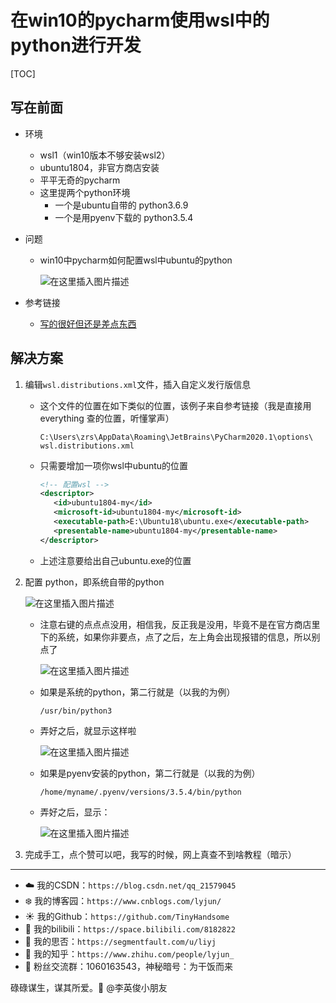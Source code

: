 # 在win10的pycharm使用wsl中的python进行开发

[TOC]

## 写在前面

- 环境

  - wsl1（win10版本不够安装wsl2）
  - ubuntu1804，非官方商店安装
  - 平平无奇的pycharm
  - 这里提两个python环境
    - 一个是ubuntu自带的 python3.6.9
    - 一个是用pyenv下载的 python3.5.4

- 问题

  - win10中pycharm如何配置wsl中ubuntu的python

    ![在这里插入图片描述](https://img-blog.csdnimg.cn/3261b02d3cbb467e893fd6907ba55476.png?x-oss-process=image/watermark,type_ZHJvaWRzYW5zZmFsbGJhY2s,shadow_50,text_Q1NETiBA5p2O6Iux5L-K5bCP5pyL5Y-L,size_20,color_FFFFFF,t_70,g_se,x_16)

- 参考链接

  - [写的很好但还是差点东西](https://blog.csdn.net/AggressionStorm/article/details/115034728)

## 解决方案

1. 编辑`wsl.distributions.xml`文件，插入自定义发行版信息

   - 这个文件的位置在如下类似的位置，该例子来自参考链接（我是直接用 everything 查的位置，听懂掌声）

     ```
     C:\Users\zrs\AppData\Roaming\JetBrains\PyCharm2020.1\options\ wsl.distributions.xml
     ```

   - 只需要增加一项你wsl中ubuntu的位置

     ```xml
     <!-- 配置wsl -->
     <descriptor>
     	<id>ubuntu1804-my</id>
     	<microsoft-id>ubuntu1804-my</microsoft-id>
     	<executable-path>E:\Ubuntu18\ubuntu.exe</executable-path>
     	<presentable-name>ubuntu1804-my</presentable-name>
     </descriptor>
     ```

   - 上述注意要给出自己ubuntu.exe的位置

2. 配置 python，即系统自带的python

   ![在这里插入图片描述](https://img-blog.csdnimg.cn/cb4d68799c7e40f6b550837ed8c37a13.png?x-oss-process=image/watermark,type_ZHJvaWRzYW5zZmFsbGJhY2s,shadow_50,text_Q1NETiBA5p2O6Iux5L-K5bCP5pyL5Y-L,size_20,color_FFFFFF,t_70,g_se,x_16)

   - 注意右键的点点点没用，相信我，反正我是没用，毕竟不是在官方商店里下的系统，如果你非要点，点了之后，左上角会出现报错的信息，所以别点了

     ![在这里插入图片描述](https://img-blog.csdnimg.cn/b31c4bdaf88b4b1d94f99737595dc1da.png)

   - 如果是系统的python，第二行就是（以我的为例）

     `/usr/bin/python3`

   - 弄好之后，就显示这样啦

     ![在这里插入图片描述](https://img-blog.csdnimg.cn/1b9e335b19674814867023902a72d87d.png?x-oss-process=image/watermark,type_ZHJvaWRzYW5zZmFsbGJhY2s,shadow_50,text_Q1NETiBA5p2O6Iux5L-K5bCP5pyL5Y-L,size_20,color_FFFFFF,t_70,g_se,x_16)

   - 如果是pyenv安装的python，第二行就是（以我的为例）

     `/home/myname/.pyenv/versions/3.5.4/bin/python`

   - 弄好之后，显示：

     ![在这里插入图片描述](https://img-blog.csdnimg.cn/a9ef182aa3e14d31b96f41edbf260c7e.png?x-oss-process=image/watermark,type_ZHJvaWRzYW5zZmFsbGJhY2s,shadow_50,text_Q1NETiBA5p2O6Iux5L-K5bCP5pyL5Y-L,size_20,color_FFFFFF,t_70,g_se,x_16)

3. 完成手工，点个赞可以吧，我写的时候，网上真查不到啥教程（暗示）


------


- :cloud: 我的CSDN：`https://blog.csdn.net/qq_21579045`
- :snowflake: 我的博客园：`https://www.cnblogs.com/lyjun/`
- :sunny: 我的Github：`https://github.com/TinyHandsome`
- :rainbow: 我的bilibili：`https://space.bilibili.com/8182822`
- :avocado: 我的思否：`https://segmentfault.com/u/liyj`
- :tomato: 我的知乎：`https://www.zhihu.com/people/lyjun_`
- :penguin: 粉丝交流群：1060163543，神秘暗号：为干饭而来

碌碌谋生，谋其所爱。:ocean:              @李英俊小朋友
